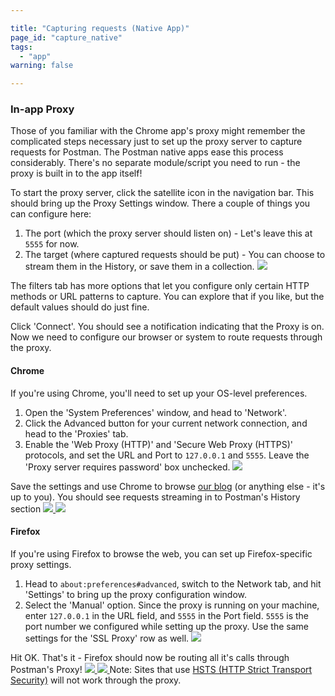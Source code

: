 ```yaml
---

title: "Capturing requests (Native App)"
page_id: "capture_native"
tags:
  - "app"
warning: false

---
```

### In-app Proxy

Those of you familiar with the Chrome app's proxy might remember the complicated steps necessary just to set up the proxy server to capture requests for Postman. The Postman native apps ease this process considerably. There's no separate module/script you need to run - the proxy is built in to the app itself!

To start the proxy server, click the satellite icon in the navigation bar. This should bring up the Proxy Settings window. There a couple of things you can configure here:

1. The port (which the proxy server should listen on) - Let's leave this at `5555` for now.
2. The target (where captured requests should be put) - You can choose to stream them in the History, or save them in a collection.
[![](https://www.postman.com/img/v1/docs/proxy_mac/1-PostmanProxySettings.png)
][0]

The filters tab has more options that let you configure only certain HTTP methods or URL patterns to capture. You can explore that if you like, but the default values should do just fine.

Click 'Connect'. You should see a notification indicating that the Proxy is on. Now we need to configure our browser or system to route requests through the proxy.
  

#### Chrome

If you're using Chrome, you'll need to set up your OS-level preferences. 

1. Open the 'System Preferences' window, and head to 'Network'. 
2. Click the Advanced button for your current network connection, and head to the 'Proxies' tab. 
3. Enable the 'Web Proxy (HTTP)' and 'Secure Web Proxy (HTTPS)' protocols, and set the URL and Port to `127.0.0.1` and `5555`. Leave the 'Proxy server requires password' box unchecked.
[![](https://www.postman.com/img/v1/docs/proxy_mac/4-OsxProxySettings.png)
][1]

Save the settings and use Chrome to browse [our blog][2] (or anything else - it's up to you). You should see requests streaming in to Postman's History section
[![](https://www.postman.com/img/v1/docs/proxy_mac/5-ChromeBrowsing.png)
][3]
[![](https://www.postman.com/img/v1/docs/proxy_mac/6-ChromeInHistory.png)
][4]
  

#### Firefox

If you're using Firefox to browse the web, you can set up Firefox-specific proxy settings. 

1. Head to `about:preferences#advanced`, switch to the Network tab, and hit 'Settings' to bring up the proxy configuration window. 
2. Select the 'Manual' option. Since the proxy is running on your machine, enter `127.0.0.1` in the URL field, and `5555` in the Port field. `5555` is the port number we configured while setting up the proxy. Use the same settings for the 'SSL Proxy' row as well.
[![](https://www.postman.com/img/v1/docs/proxy_mac/3-FirefoxProxySettings.png)
][5]

Hit OK. That's it - Firefox should now be routing all it's calls through Postman's Proxy!
[![](https://www.postman.com/img/v1/docs/proxy_mac/31-FirefoxBrowsing.png)
][6]
[![](https://www.postman.com/img/v1/docs/proxy_mac/32-FirefoxPagesInHistory.png)
][7]
Note: Sites that use [HSTS (HTTP Strict Transport Security)][8] will not work through the proxy.


[0]: https://www.postman.com/img/v1/docs/proxy_mac/1-PostmanProxySettings.png
[1]: https://www.postman.com/img/v1/docs/proxy_mac/4-OsxProxySettings.png
[2]: https://blog.postman.com/
[3]: https://www.postman.com/img/v1/docs/proxy_mac/5-ChromeBrowsing.png
[4]: https://www.postman.com/img/v1/docs/proxy_mac/6-ChromeInHistory.png
[5]: https://www.postman.com/img/v1/docs/proxy_mac/3-FirefoxProxySettings.png
[6]: https://www.postman.com/img/v1/docs/proxy_mac/31-FirefoxBrowsing.png
[7]: https://www.postman.com/img/v1/docs/proxy_mac/32-FirefoxPagesInHistory.png
[8]: https://en.wikipedia.org/wiki/HTTP_Strict_Transport_Security
